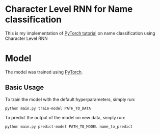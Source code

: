 # Character Level RNN for Name classification

This is my implementation of [PyTorch tutorial](https://pytorch.org/tutorials/intermediate/char_rnn_classification_tutorial.html) on name classification using Character Level RNN

# Model 

The model was trained using [PyTorch](http://pytorch.org/).

## Basic Usage 

To train the model with the default hyperparameters, simply run:

```
python main.py train-model PATH_TO_DATA
```

To predict the output of the model on new data, simply run:

```
python main.py predict-model PATH_TO_MODEL name_to_predict
```
